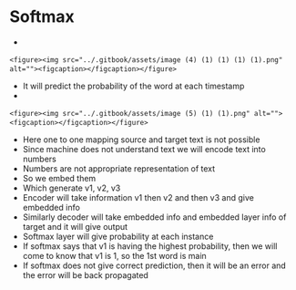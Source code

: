 # Softmax

*

    <figure><img src="../.gitbook/assets/image (4) (1) (1) (1) (1).png" alt=""><figcaption></figcaption></figure>
* It will predict the probability of the word at each timestamp
*

    <figure><img src="../.gitbook/assets/image (5) (1) (1).png" alt=""><figcaption></figcaption></figure>
* Here one to one mapping source and target text is not possible
* Since machine does not understand text we will encode text into numbers
* Numbers are not appropriate representation of text
* So we embed them
* Which generate v1, v2, v3
* Encoder will take information v1 then v2 and then v3 and give embedded info
* Similarly decoder will take embedded info and embedded layer info of target and it will give output
* Softmax layer will give probability at each instance
* If softmax says that v1 is having the highest probability, then we will come to know that v1 is 1, so the 1st word is main
* If softmax does not give correct prediction, then it will be an error and the error will be back propagated

&#x20;

&#x20;

&#x20;
